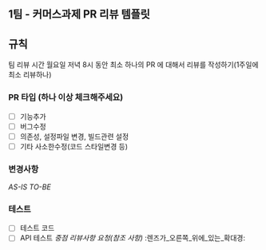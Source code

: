 ## 1팀 - 커머스과제 PR 리뷰 템플릿
## 규칙
팀 리뷰 시간 월요일 저녁 8시 동안 최소 하나의 PR 에 대해서 리뷰를 작성하기(1주일에 최소 리뷰하나)
### PR 타입 (하나 이상 체크해주세요)
- [ ] 기능추가
- [ ] 버그수정
- [ ] 의존성, 설정파일 변경, 빌드관련 설정
- [ ] 기타 사소한수정(코드 스타일변경 등)
### 변경사항
<!-- 이 PR에서 어떤점들이 변경되었는지 기술해주세요. 가급적이면 as-is, to-be 를 활용해서 작성해주세요.  -->
<!-- 변경사항이 있을 때(리팩토링) 변경 이유에 대헤서 간단하게 작성해주세요. -->
*AS-IS*
*TO-BE*
### 테스트
<!-- 본 변경사항이 테스트가 되었는지 기술해주세요 -->
- [ ] 테스트 코드
- [ ] API 테스트
*중점 리뷰사항 요청(참조 사항)* :렌즈가_오른쪽_위에_있는_확대경:
<!-- 중요한 변경내용이나, 궁금한점, 의견이 궁금하신부분을 작성해주세요. -->
